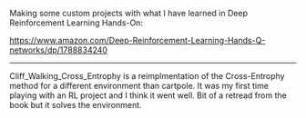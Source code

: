 Making some custom projects with what I have learned in Deep Reinforcement Learning Hands-On:

https://www.amazon.com/Deep-Reinforcement-Learning-Hands-Q-networks/dp/1788834240


----------------------------------------------------------------------------------------------------------------------------------------------------
Cliff_Walking_Cross_Entrophy is a reimplmentation of the Cross-Entrophy method for a different environment than cartpole. It was my first time playing with an RL project and I think it went well. Bit of a retread from the book but it solves the environment.

